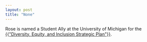 ```yaml
---
layout: post
title: "None"
---
```

Rose is named a Student Ally at the University of Michigan for the <a href="https://www.michigandaily.com/section/administration/dei-initiatives-k-12-students-see-increased-effectiveness-student-involvement" target="_blank">{{"Diversity, Equity, and Inclusion Strategic Plan"}}</a>.

